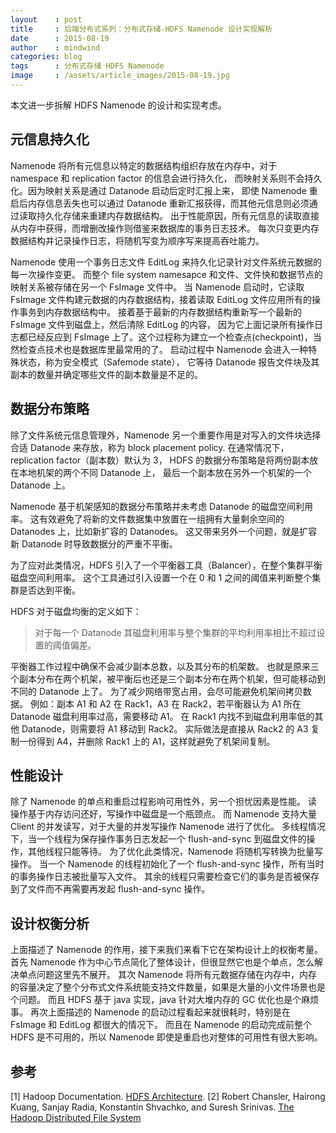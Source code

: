 ```yaml
---
layout    : post
title     : 后端分布式系列：分布式存储-HDFS Namenode 设计实现解析
date      : 2015-08-19
author    : mindwind
categories: blog
tags      : 分布式存储 HDFS Namenode
image     : /assets/article_images/2015-08-19.jpg
---
```



本文进一步拆解 HDFS Namenode 的设计和实现考虑。


## 元信息持久化
Namenode 将所有元信息以特定的数据结构组织存放在内存中，对于 namespace 和 replication factor 的信息会进行持久化，
而映射关系则不会持久化。因为映射关系是通过 Datanode 启动后定时汇报上来，
即使 Namenode 重启后内存信息丢失也可以通过 Datanode 重新汇报获得，而其他元信息则必须通过读取持久化存储来重建内存数据结构。
出于性能原因，所有元信息的读取直接从内存中获得，而增删改操作则借鉴来数据库的事务日志技术。
每次只变更内存数据结构并记录操作日志，将随机写变为顺序写来提高吞吐能力。

Namenode 使用一个事务日志文件 EditLog 来持久化记录针对文件系统元数据的每一次操作变更。
而整个 file system namesapce 和文件、文件快和数据节点的映射关系被存储在另一个 FsImage 文件中。
当 Namenode 启动时，它读取 FsImage 文件构建元数据的内存数据结构，接着读取 EditLog 文件应用所有的操作事务到内存数据结构中。
接着基于最新的内存数据结构重新写一个最新的 FsImage 文件到磁盘上，然后清除 EditLog 的内容，
因为它上面记录所有操作日志都已经反应到 FsImage 上了。这个过程称为建立一个检查点(checkpoint)，当然检查点技术也是数据库里最常用的了。
启动过程中 Namenode 会进入一种特殊状态，称为安全模式（Safemode state），
它等待 Datanode 报告文件块及其副本的数量并确定哪些文件的副本数量是不足的。


## 数据分布策略
除了文件系统元信息管理外，Namenode 另一个重要作用是对写入的文件块选择合适 Datanode 来存放，称为 block placement policy.
在通常情况下，replication factor（副本数）默认为 3， HDFS 的数据分布策略是将两份副本放在本地机架的两个不同 Datanode 上，
最后一个副本放在另外一个机架的一个 Datanode 上。

Namenode 基于机架感知的数据分布策略并未考虑 Datanode 的磁盘空间利用率。
这有效避免了将新的文件数据集中放置在一组拥有大量剩余空间的 Datanodes 上，比如新扩容的 Datanodes。
这又带来另外一个问题，就是扩容新 Datanode 时导致数据分的严重不平衡。

为了应对此类情况，HDFS 引入了一个平衡器工具（Balancer），在整个集群平衡磁盘空间利用率。
这个工具通过引入设置一个在 0 和 1 之间的阈值来判断整个集群是否达到平衡。

HDFS 对于磁盘均衡的定义如下：

  > 对于每一个 Datanode 其磁盘利用率与整个集群的平均利用率相比不超过设置的阈值偏差。

平衡器工作过程中确保不会减少副本总数，以及其分布的机架数。
也就是原来三个副本分布在两个机架，被平衡后也还是三个副本分布在两个机架，但可能移动到不同的 Datanode 上了。
为了减少网络带宽占用，会尽可能避免机架间拷贝数据。
例如：副本 A1 和 A2 在 Rack1，A3 在 Rack2，若平衡器认为 A1 所在 Datanode 磁盘利用率过高，需要移动 A1。
在 Rack1 内找不到磁盘利用率低的其他 Datanode，则需要将 A1 移动到 Rack2。
实际做法是直接从 Rack2 的 A3 复制一份得到 A4，并删除 Rack1 上的 A1，这样就避免了机架间复制。


## 性能设计
除了 Namenode 的单点和重启过程影响可用性外，另一个担忧因素是性能。
读操作基于内存访问还好，写操作中磁盘是一个瓶颈点。
而 Namenode 支持大量 Client 的并发读写，对于大量的并发写操作 Namenode 进行了优化。
多线程情况下，当一个线程为保存操作事务日志发起一个 flush-and-sync 到磁盘文件的操作，其他线程只能等待。
为了优化此类情况，Namenode 将随机写转换为批量写操作。
当一个 Namenode 的线程初始化了一个 flush-and-sync 操作，所有当时的事务操作日志被批量写入文件。
其余的线程只需要检查它们的事务是否被保存到了文件而不再需要再发起 flush-and-sync 操作。


## 设计权衡分析
上面描述了 Namenode 的作用，接下来我们来看下它在架构设计上的权衡考量。
首先 Namenode 作为中心节点简化了整体设计，但很显然它也是个单点，怎么解决单点问题这里先不展开。
其次 Namenode 将所有元数据存储在内存中，内存的容量决定了整个分布式文件系统能支持文件数量，如果是大量的小文件场景也是个问题。
而且 HDFS 基于 java 实现，java 针对大堆内存的 GC 优化也是个麻烦事。
再次上面描述的 Namenode 的启动过程看起来就很耗时，特别是在 FsImage 和 EditLog 都很大的情况下。
而且在 Namenode 的启动完成前整个 HDFS 是不可用的，所以 Namenode 即使是重启也对整体的可用性有很大影响。





## 参考
[1] Hadoop Documentation. [HDFS Architecture](http://hadoop.apache.org/docs/current/hadoop-project-dist/hadoop-hdfs/HdfsDesign.html).
[2] Robert Chansler, Hairong Kuang, Sanjay Radia, Konstantin Shvachko, and Suresh Srinivas. [The Hadoop Distributed File System](http://www.aosabook.org/en/hdfs.html)
